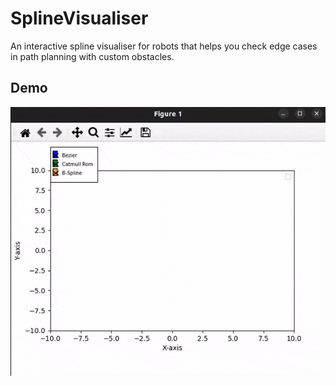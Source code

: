 # SplineVisualiser
An interactive spline visualiser for robots that helps you check edge cases in path planning with custom obstacles.

## Demo
<p align="center">
  <img src="https://github.com/SurabhiGupta17/SplineVisualiser/blob/main/assets/SplineDemo.gif" alt="Demo">
</p>